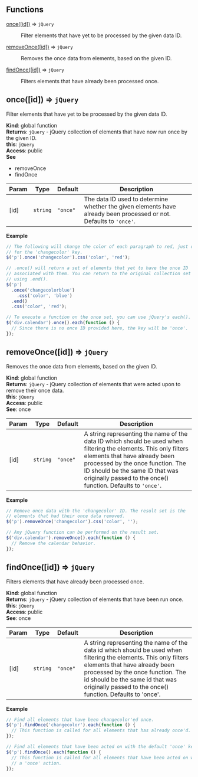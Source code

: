 ## Functions

<dl>
<dt><a href="#once">once([id])</a> ⇒ <code>jQuery</code></dt>
<dd><p>Filter elements that have yet to be processed by the given data ID.</p>
</dd>
<dt><a href="#removeOnce">removeOnce([id])</a> ⇒ <code>jQuery</code></dt>
<dd><p>Removes the once data from elements, based on the given ID.</p>
</dd>
<dt><a href="#findOnce">findOnce([id])</a> ⇒ <code>jQuery</code></dt>
<dd><p>Filters elements that have already been processed once.</p>
</dd>
</dl>

<a name="once"></a>

## once([id]) ⇒ <code>jQuery</code>
Filter elements that have yet to be processed by the given data ID.

**Kind**: global function  
**Returns**: <code>jQuery</code> - jQuery collection of elements that have now run once by
  the given ID.  
**this**: <code>jQuery</code>  
**Access**: public  
**See**

- removeOnce
- findOnce


| Param | Type | Default | Description |
| --- | --- | --- | --- |
| [id] | <code>string</code> | <code>&quot;once&quot;</code> | The data ID used to determine whether the given elements have already   been processed or not. Defaults to `'once'`. |

**Example**  
``` javascript
// The following will change the color of each paragraph to red, just once
// for the 'changecolor' key.
$('p').once('changecolor').css('color', 'red');

// .once() will return a set of elements that yet to have the once ID
// associated with them. You can return to the original collection set by
// using .end().
$('p')
  .once('changecolorblue')
    .css('color', 'blue')
  .end()
  .css('color', 'red');

// To execute a function on the once set, you can use jQuery's each().
$('div.calendar').once().each(function () {
  // Since there is no once ID provided here, the key will be 'once'.
});
```
<a name="removeOnce"></a>

## removeOnce([id]) ⇒ <code>jQuery</code>
Removes the once data from elements, based on the given ID.

**Kind**: global function  
**Returns**: <code>jQuery</code> - jQuery collection of elements that were acted upon to remove their
   once data.  
**this**: <code>jQuery</code>  
**Access**: public  
**See**: once  

| Param | Type | Default | Description |
| --- | --- | --- | --- |
| [id] | <code>string</code> | <code>&quot;once&quot;</code> | A string representing the name of the data ID which should be used when   filtering the elements. This only filters elements that have already been   processed by the once function. The ID should be the same ID that was   originally passed to the once() function. Defaults to `'once'`. |

**Example**  
``` javascript
// Remove once data with the 'changecolor' ID. The result set is the
// elements that had their once data removed.
$('p').removeOnce('changecolor').css('color', '');

// Any jQuery function can be performed on the result set.
$('div.calendar').removeOnce().each(function () {
  // Remove the calendar behavior.
});
```
<a name="findOnce"></a>

## findOnce([id]) ⇒ <code>jQuery</code>
Filters elements that have already been processed once.

**Kind**: global function  
**Returns**: <code>jQuery</code> - jQuery collection of elements that have been run once.  
**this**: <code>jQuery</code>  
**Access**: public  
**See**: once  

| Param | Type | Default | Description |
| --- | --- | --- | --- |
| [id] | <code>string</code> | <code>&quot;once&quot;</code> | A string representing the name of the data id which should be used when   filtering the elements. This only filters elements that have already   been processed by the once function. The id should be the same id that   was originally passed to the once() function. Defaults to 'once'. |

**Example**  
``` javascript
// Find all elements that have been changecolor'ed once.
$('p').findOnce('changecolor').each(function () {
  // This function is called for all elements that has already once'd.
});

// Find all elements that have been acted on with the default 'once' key.
$('p').findOnce().each(function () {
  // This function is called for all elements that have been acted on with
  // a 'once' action.
});
```
